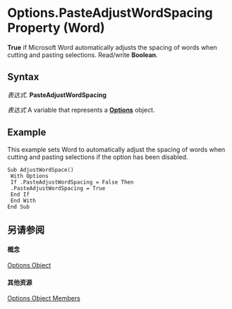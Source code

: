 
# Options.PasteAdjustWordSpacing Property (Word)

 **True** if Microsoft Word automatically adjusts the spacing of words when cutting and pasting selections. Read/write **Boolean**.


## Syntax

 _表达式_. **PasteAdjustWordSpacing**

 _表达式_ A variable that represents a **[Options](873b7b99-3fe1-fd89-9ece-a9355cb827dc.md)** object.


## Example

This example sets Word to automatically adjust the spacing of words when cutting and pasting selections if the option has been disabled.


```
Sub AdjustWordSpace() 
 With Options 
 If .PasteAdjustWordSpacing = False Then 
 .PasteAdjustWordSpacing = True 
 End If 
 End With 
End Sub
```


## 另请参阅


#### 概念


[Options Object](873b7b99-3fe1-fd89-9ece-a9355cb827dc.md)
#### 其他资源


[Options Object Members](http://msdn.microsoft.com/library/76cd9dfe-6bbb-4c3d-0bfc-79a62bedd15e%28Office.15%29.aspx)